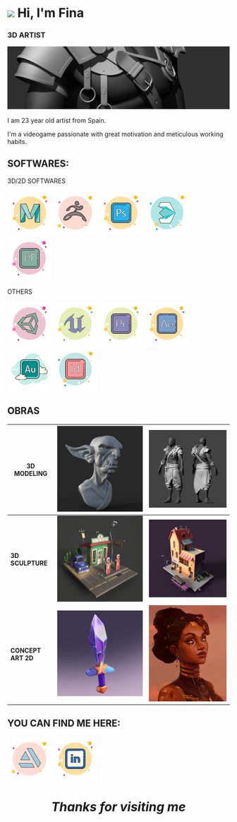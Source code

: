 
# <img src="https://i.pinimg.com/236x/81/4b/8d/814b8dc7ab7994a417f34c2cd42acc62.jpg" width=60> Hi, I'm Fina
### 3D ARTIST
![fmonistrol.artstation.com](https://raw.githubusercontent.com/FinaMB/FinaMB/main/Resources/Ropita_021.jpg)

I am 23 year old artist from Spain.

I'm a videogame passionate with great motivation and meticulous working habits. 

## SOFTWARES:
3D/2D SOFTWARES

[![MAYA](https://raw.githubusercontent.com/FinaMB/FinaMB/main/Resources/icons8-autodesk-maya-100.png)]()
[![ZBRUSH](https://raw.githubusercontent.com/FinaMB/FinaMB/main/Resources/icons8-zbrush-100.png)]()
[![Photoshop](https://raw.githubusercontent.com/FinaMB/FinaMB/main/Resources/icons8-adobe-photoshop-100.png)]()
[![3DsMax](https://raw.githubusercontent.com/FinaMB/FinaMB/main/Resources/icons8-3dsMax-100.png)]()
[![SubstancePainter](https://raw.githubusercontent.com/FinaMB/FinaMB/main/Resources/icons8-substancepainter-100.png)]()

OTHERS

[![Unity](https://raw.githubusercontent.com/FinaMB/FinaMB/main/Resources/icons8-adobe-unity-100.png)]()
[![UnrealEngine](https://raw.githubusercontent.com/FinaMB/FinaMB/main/Resources/icons8-Unreal-100.png)]()
[![Premier](https://raw.githubusercontent.com/FinaMB/FinaMB/main/Resources/icons8-adobe-premiere-pro-100.png)]()
[![AfterEffects](https://raw.githubusercontent.com/FinaMB/FinaMB/main/Resources/icons8-adobe-after-effects-100.png)]()
[![Audition](https://raw.githubusercontent.com/FinaMB/FinaMB/main/Resources/icons8-adobe-audition-100.png)]()
[![InDesign](https://raw.githubusercontent.com/FinaMB/FinaMB/main/Resources/icons8-adobe-indesign-100.png)]()

## OBRAS

| **3D MODELING** | ![fmonistrol.artstation.com](https://raw.githubusercontent.com/FinaMB/FinaMB/main/Resources/fina-monistrol-bustogoblin-c.jpg) | ![fmonistrol.artstation.com](https://raw.githubusercontent.com/FinaMB/FinaMB/main/Resources/fina-monistrol-cloth-c.jpg) |
| ------------- | ------------- | ------------- |
| **3D SCULPTURE**  | ![fmonistrol.artstation.com](https://raw.githubusercontent.com/FinaMB/FinaMB/main/Resources/fina-monistrol-desierto-c.jpg) | ![fmonistrol.artstation.com](https://raw.githubusercontent.com/FinaMB/FinaMB/main/Resources/fina-monistrol-bar-c.jpg) |
| **CONCEPT ART 2D**  | ![fmonistrol.artstation.com](https://raw.githubusercontent.com/FinaMB/FinaMB/main/Resources/josefina-monistrol-espadaproop.jpg) |  ![fmonistrol.artstation.com](https://raw.githubusercontent.com/FinaMB/FinaMB/main/Resources/josefina-monistrol-melarcanefina.jpg) |

## YOU CAN FIND ME HERE:

[![Artstation](https://raw.githubusercontent.com/FinaMB/FinaMB/main/Resources/icons8-artstation-100.png)](fmonistrol.artstation.com)
[![LinkedIn](https://raw.githubusercontent.com/FinaMB/FinaMB/main/Resources/icons8-linkedin-100.png)](https://es.linkedin.com/in/josefina-monistrol-94a51b224)





<h1 align='center'><i>Thanks for visiting me</i></h1>



             
